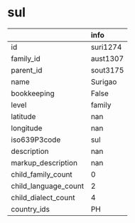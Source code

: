 # sul
|                      | info     |
|:---------------------|:---------|
| id                   | suri1274 |
| family_id            | aust1307 |
| parent_id            | sout3175 |
| name                 | Surigao  |
| bookkeeping          | False    |
| level                | family   |
| latitude             | nan      |
| longitude            | nan      |
| iso639P3code         | sul      |
| description          | nan      |
| markup_description   | nan      |
| child_family_count   | 0        |
| child_language_count | 2        |
| child_dialect_count  | 4        |
| country_ids          | PH       |